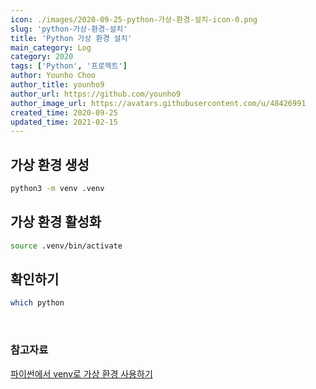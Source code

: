 ```yaml
---
icon: ./images/2020-09-25-python-가상-환경-설치-icon-0.png
slug: 'python-가상-환경-설치'
title: 'Python 가상 환경 설치'
main_category: Log
category: 2020
tags: ['Python', '프로젝트']
author: Younho Choo
author_title: younho9
author_url: https://github.com/younho9
author_image_url: https://avatars.githubusercontent.com/u/48426991
created_time: 2020-09-25
updated_time: 2021-02-15
---
```


## 가상 환경 생성

```bash
python3 -m venv .venv
```

## 가상 환경 활성화

```bash
source .venv/bin/activate
```

## 확인하기

```bash
which python
```

<br />

### 참고자료

[파이썬에서 venv로 가상 환경 사용하기](https://www.daleseo.com/python-venv/)
